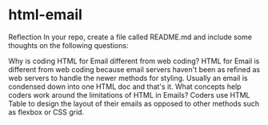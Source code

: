 # html-email
Reflection
In your repo, create a file called README.md and include some thoughts on the following questions:

Why is coding HTML for Email different from web coding?
  HTML for Email is different from web coding because email servers haven't been as refined as web servers to handle
  the newer methods for styling. Usually an email is condensed down into one HTML doc and that's it.
What concepts help coders work around the limitations of HTML in Emails?
  Coders use HTML Table to design the layout of their emails as opposed to other methods such as flexbox or CSS grid. 
